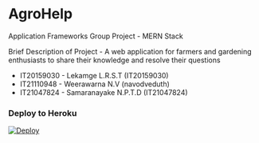 # AgroHelp

Application Frameworks Group Project - MERN Stack

Brief Description of Project - A web application for farmers and gardening enthusiasts to share their knowledge and resolve their questions

- IT20159030 - Lekamge L.R.S.T (IT20159030)
- IT21110948 - Weerawarna N.V (navodveduth)
- IT21047824 - Samaranayake N.P.T.D (IT21047824)

### Deploy to Heroku

[![Deploy](https://www.herokucdn.com/deploy/button.svg)](https://heroku.com/deploy?template=https://github.com/Red-Stream-Y3/AF-assignment/tree/production)
